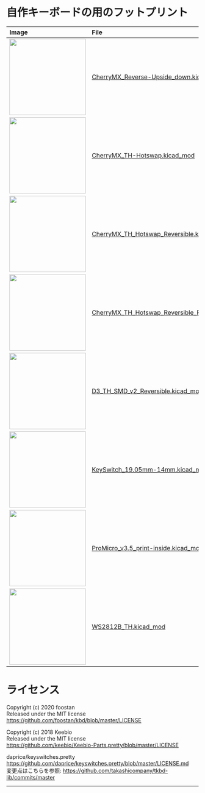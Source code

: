 # 自作キーボードの用のフットプリント

|Image|File|
|:--|:--|
<img src = "https://user-images.githubusercontent.com/4215759/122634058-fed83500-d116-11eb-9019-116a06b20ab1.png" width="200">|[CherryMX_Reverse-Upside_down.kicad_mod](https://github.com/takashicompany/tkbd-lib/blob/master/kicad-footprints/takashicompany.pretty/CherryMX_Reverse-Upside_down.kicad_mod)
<img src = "https://user-images.githubusercontent.com/4215759/122634117-5aa2be00-d117-11eb-9882-9615bee6e966.png" width="200">|[CherryMX_TH-Hotswap.kicad_mod](https://github.com/takashicompany/tkbd-lib/blob/master/kicad-footprints/takashicompany.pretty/CherryMX_TH-Hotswap.kicad_mod)
<img src = "https://user-images.githubusercontent.com/4215759/122634204-d270e880-d117-11eb-9ecf-3b9765c8c30e.png" width="200">|[CherryMX_TH_Hotswap_Reversible.kicad_mod](https://github.com/takashicompany/tkbd-lib/blob/master/kicad-footprints/takashicompany.pretty/CherryMX_TH_Hotswap_Reversible.kicad_mod)
<img src = "https://user-images.githubusercontent.com/4215759/122634132-7312d880-d117-11eb-9dce-809a19720cc8.png" width="200">|[CherryMX_TH_Hotswap_Reversible_RotaryEncoder_EC11.kicad_mod](https://github.com/takashicompany/tkbd-lib/blob/master/kicad-footprints/takashicompany.pretty/CherryMX_TH_Hotswap_Reversible_RotaryEncoder_EC11.kicad_mod)
<img src = "https://user-images.githubusercontent.com/4215759/122634151-8c1b8980-d117-11eb-866c-16292dfb2913.png" width="200">|[D3_TH_SMD_v2_Reversible.kicad_mod](https://github.com/takashicompany/tkbd-lib/blob/master/kicad-footprints/takashicompany.pretty/D3_TH_SMD_v2_Reversible.kicad_mod)
<img src = "https://user-images.githubusercontent.com/4215759/122634227-ed435d00-d117-11eb-9e47-3f8ebdc1a959.png" width="200">|[KeySwitch_19.05mm-14mm.kicad_mod](https://github.com/takashicompany/tkbd-lib/blob/master/kicad-footprints/takashicompany.pretty/KeySwitch_19.05mm-14mm.kicad_mod)
<img src = "https://user-images.githubusercontent.com/4215759/122634237-faf8e280-d117-11eb-9282-afc150473b0e.png" width="200">|[ProMicro_v3.5_print-inside.kicad_mod](https://github.com/takashicompany/tkbd-lib/blob/master/kicad-footprints/takashicompany.pretty/ProMicro_v3.5_print-inside.kicad_mod)
<img src = "https://user-images.githubusercontent.com/4215759/122634245-077d3b00-d118-11eb-8544-811096824d8e.png" width="200">|[WS2812B_TH.kicad_mod](https://github.com/takashicompany/tkbd-lib/blob/master/kicad-footprints/takashicompany.pretty/WS2812B_TH.kicad_mod)



# ライセンス

Copyright (c) 2020 foostan  
Released under the MIT license  
https://github.com/foostan/kbd/blob/master/LICENSE

Copyright (c) 2018 Keebio  
Released under the MIT license  
https://github.com/keebio/Keebio-Parts.pretty/blob/master/LICENSE

daprice/keyswitches.pretty  
https://github.com/daprice/keyswitches.pretty/blob/master/LICENSE.md  
変更点はこちらを参照: https://github.com/takashicompany/tkbd-lib/commits/master

---
